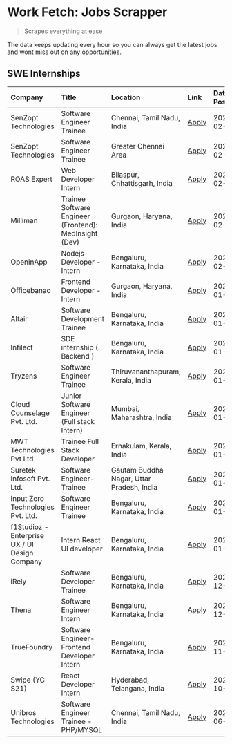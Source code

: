 # Work Fetch: Jobs Scrapper
> Scrapes everything at ease

The data keeps updating every hour so you can always get the latest jobs and wont miss out on any opportunities.

## SWE Internships
<!--START_SECTION:workfetch-->
| Company                                       | Title                                                  | Location                                  | Link                                                                                                                                                                                                                                                                       | Date Posted   |
|:----------------------------------------------|:-------------------------------------------------------|:------------------------------------------|:---------------------------------------------------------------------------------------------------------------------------------------------------------------------------------------------------------------------------------------------------------------------------|:--------------|
| SenZopt Technologies                          | Software Engineer Trainee                              | Chennai, Tamil Nadu, India                | [Apply](https://in.linkedin.com/jobs/view/software-engineer-trainee-at-senzopt-technologies-3827686880?refId=wTrNIMoYOjaOlUh%2BkA86Og%3D%3D&trackingId=lUtoohDqM61AQMkh4YLmxg%3D%3D&position=6&pageNum=0&trk=public_jobs_jserp-result_search-card)                         | 2024-02-12    |
| SenZopt Technologies                          | Software Engineer Trainee                              | Greater Chennai Area                      | [Apply](https://in.linkedin.com/jobs/view/software-engineer-trainee-at-senzopt-technologies-3827688781?refId=wTrNIMoYOjaOlUh%2BkA86Og%3D%3D&trackingId=Z0f4PBPbWYkQSu%2BqIOHfng%3D%3D&position=8&pageNum=0&trk=public_jobs_jserp-result_search-card)                       | 2024-02-12    |
| ROAS Expert                                   | Web Developer Intern                                   | Bilaspur, Chhattisgarh, India             | [Apply](https://in.linkedin.com/jobs/view/web-developer-intern-at-roas-expert-3828189292?refId=wTrNIMoYOjaOlUh%2BkA86Og%3D%3D&trackingId=JA5eXNuvUtMvmCKCduW5NA%3D%3D&position=10&pageNum=0&trk=public_jobs_jserp-result_search-card)                                      | 2024-02-12    |
| Milliman                                      | Trainee Software Engineer (Frontend): MedInsight (Dev) | Gurgaon, Haryana, India                   | [Apply](https://in.linkedin.com/jobs/view/trainee-software-engineer-frontend-medinsight-dev-at-milliman-3792874280?refId=wTrNIMoYOjaOlUh%2BkA86Og%3D%3D&trackingId=Kg18PqaUsBza3Uev9lVTbA%3D%3D&position=17&pageNum=0&trk=public_jobs_jserp-result_search-card)            | 2024-02-09    |
| OpeninApp                                     | Nodejs Developer - Intern                              | Bengaluru, Karnataka, India               | [Apply](https://in.linkedin.com/jobs/view/nodejs-developer-intern-at-openinapp-3822599762?refId=wTrNIMoYOjaOlUh%2BkA86Og%3D%3D&trackingId=f9XvACA2FnZZ2CLCVjLPBg%3D%3D&position=20&pageNum=0&trk=public_jobs_jserp-result_search-card)                                     | 2024-02-05    |
| Officebanao                                   | Frontend Developer - Intern                            | Gurgaon, Haryana, India                   | [Apply](https://in.linkedin.com/jobs/view/frontend-developer-intern-at-officebanao-3822614063?refId=wTrNIMoYOjaOlUh%2BkA86Og%3D%3D&trackingId=tYwuhgoXDh9fVCNKo6qlVw%3D%3D&position=2&pageNum=0&trk=public_jobs_jserp-result_search-card)                                  | 2024-01-31    |
| Altair                                        | Software Development Trainee                           | Bengaluru, Karnataka, India               | [Apply](https://in.linkedin.com/jobs/view/software-development-trainee-at-altair-3817606202?refId=wTrNIMoYOjaOlUh%2BkA86Og%3D%3D&trackingId=j39yabZHagPAD8JuRiHmjg%3D%3D&position=13&pageNum=0&trk=public_jobs_jserp-result_search-card)                                   | 2024-01-31    |
| Infilect                                      | SDE internship ( Backend )                             | Bengaluru, Karnataka, India               | [Apply](https://in.linkedin.com/jobs/view/sde-internship-backend-at-infilect-3815120558?refId=wTrNIMoYOjaOlUh%2BkA86Og%3D%3D&trackingId=OkGHak67v%2BMXvmPYjfWWuA%3D%3D&position=21&pageNum=0&trk=public_jobs_jserp-result_search-card)                                     | 2024-01-25    |
| Tryzens                                       | Software Engineer Trainee                              | Thiruvananthapuram, Kerala, India         | [Apply](https://in.linkedin.com/jobs/view/software-engineer-trainee-at-tryzens-3809363491?refId=wTrNIMoYOjaOlUh%2BkA86Og%3D%3D&trackingId=0gYM7VSYKG41e0foN990Bw%3D%3D&position=18&pageNum=0&trk=public_jobs_jserp-result_search-card)                                     | 2024-01-18    |
| Cloud Counselage Pvt. Ltd.                    | Junior Software Engineer (Full stack Intern)           | Mumbai, Maharashtra, India                | [Apply](https://in.linkedin.com/jobs/view/junior-software-engineer-full-stack-intern-at-cloud-counselage-pvt-ltd-3803132814?refId=wTrNIMoYOjaOlUh%2BkA86Og%3D%3D&trackingId=XHWl%2BAlkeyYj9osyvBeRGQ%3D%3D&position=24&pageNum=0&trk=public_jobs_jserp-result_search-card) | 2024-01-11    |
| MWT Technologies Pvt Ltd                      | Trainee Full Stack Developer                           | Ernakulam, Kerala, India                  | [Apply](https://in.linkedin.com/jobs/view/trainee-full-stack-developer-at-mwt-technologies-pvt-ltd-3800921715?refId=wTrNIMoYOjaOlUh%2BkA86Og%3D%3D&trackingId=lXvQ9P8tSu11jhIqZn6k8g%3D%3D&position=3&pageNum=0&trk=public_jobs_jserp-result_search-card)                  | 2024-01-09    |
| Suretek Infosoft Pvt. Ltd.                    | Software Engineer-Trainee                              | Gautam Buddha Nagar, Uttar Pradesh, India | [Apply](https://in.linkedin.com/jobs/view/software-engineer-trainee-at-suretek-infosoft-pvt-ltd-3800934643?refId=wTrNIMoYOjaOlUh%2BkA86Og%3D%3D&trackingId=lNUKJOKMKUVn37701As7DA%3D%3D&position=7&pageNum=0&trk=public_jobs_jserp-result_search-card)                     | 2024-01-09    |
| Input Zero Technologies Pvt. Ltd.             | Software Engineer Trainee                              | Bengaluru, Karnataka, India               | [Apply](https://in.linkedin.com/jobs/view/software-engineer-trainee-at-input-zero-technologies-pvt-ltd-3800927643?refId=wTrNIMoYOjaOlUh%2BkA86Og%3D%3D&trackingId=tdnGcLp0nqaFKuvawrXvQg%3D%3D&position=25&pageNum=0&trk=public_jobs_jserp-result_search-card)             | 2024-01-09    |
| f1Studioz - Enterprise UX / UI Design Company | Intern React UI developer                              | Bengaluru, Karnataka, India               | [Apply](https://in.linkedin.com/jobs/view/intern-react-ui-developer-at-f1studioz-enterprise-ux-ui-design-company-3796354738?refId=wTrNIMoYOjaOlUh%2BkA86Og%3D%3D&trackingId=sFJjnJwqgcHOKCMPeFI6xw%3D%3D&position=5&pageNum=0&trk=public_jobs_jserp-result_search-card)    | 2024-01-08    |
| iRely                                         | Software Developer Trainee                             | Bengaluru, Karnataka, India               | [Apply](https://in.linkedin.com/jobs/view/software-developer-trainee-at-irely-3801577534?refId=wTrNIMoYOjaOlUh%2BkA86Og%3D%3D&trackingId=wzuxJ22OaQJrEVbil51g0g%3D%3D&position=9&pageNum=0&trk=public_jobs_jserp-result_search-card)                                       | 2023-12-22    |
| Thena                                         | Software Engineer Intern                               | Bengaluru, Karnataka, India               | [Apply](https://in.linkedin.com/jobs/view/software-engineer-intern-at-thena-3778731751?refId=wTrNIMoYOjaOlUh%2BkA86Og%3D%3D&trackingId=rogHW8sBkln9qNaJsOmG0g%3D%3D&position=15&pageNum=0&trk=public_jobs_jserp-result_search-card)                                        | 2023-12-05    |
| TrueFoundry                                   | Software Engineer- Frontend Developer Intern           | Bengaluru, Karnataka, India               | [Apply](https://in.linkedin.com/jobs/view/software-engineer-frontend-developer-intern-at-truefoundry-3790095058?refId=wTrNIMoYOjaOlUh%2BkA86Og%3D%3D&trackingId=ztuETXd6h3RNXy9b8zJ2dw%3D%3D&position=12&pageNum=0&trk=public_jobs_jserp-result_search-card)               | 2023-11-24    |
| Swipe (YC S21)                                | React Developer Intern                                 | Hyderabad, Telangana, India               | [Apply](https://in.linkedin.com/jobs/view/react-developer-intern-at-swipe-yc-s21-3737600089?refId=wTrNIMoYOjaOlUh%2BkA86Og%3D%3D&trackingId=f%2FZlpPTjzMfmnGpemsykxg%3D%3D&position=19&pageNum=0&trk=public_jobs_jserp-result_search-card)                                 | 2023-10-13    |
| Unibros Technologies                          | Software Engineer Trainee - PHP/MYSQL                  | Chennai, Tamil Nadu, India                | [Apply](https://in.linkedin.com/jobs/view/software-engineer-trainee-php-mysql-at-unibros-technologies-3656599241?refId=wTrNIMoYOjaOlUh%2BkA86Og%3D%3D&trackingId=Ti2aaKScke14WckK5kuBHQ%3D%3D&position=11&pageNum=0&trk=public_jobs_jserp-result_search-card)              | 2023-06-12    |
<!--END_SECTION:workfetch-->
